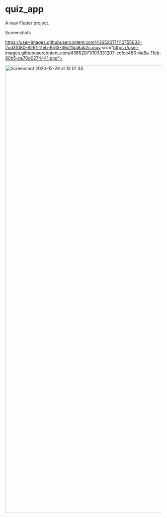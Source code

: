 # quiz_app

A new Flutter project.

Screenshots

https://user-images.githubusercontent.com/43652071/110755632-2cd3f080-826f-11eb-8513-36cf1da8ab2c.mov
src="https://user-images.githubusercontent.com/43652071/103331207-ccfce480-4a8a-11eb-90b5-ce70d0274441.png">

<img width="1440" alt="Screenshot 2020-12-29 at 13 01 34" src="https://user-images.githubusercontent.com/43652071/103331207-ccfce480-4a8a-11eb-90b5-ce70d0274441.png">
